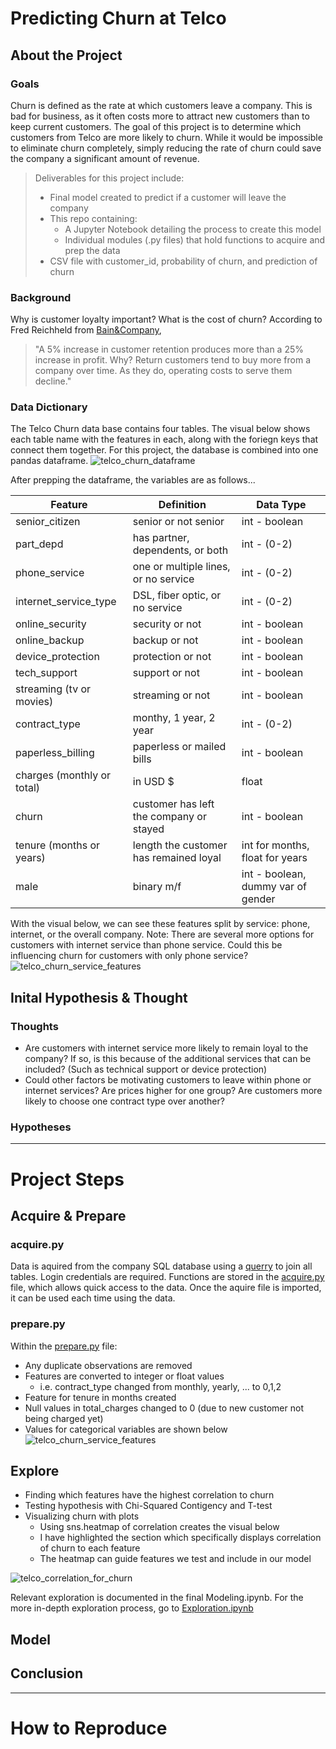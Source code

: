 # **Predicting Churn at Telco**

## About the Project
### Goals
Churn is defined as the rate at which customers leave a company. This is bad for business, as it often costs more to attract new customers than to keep current customers. The goal of this project is to determine which customers from Telco are more likely to churn. While it would be impossible to eliminate churn completely, simply reducing the rate of churn could save the company a significant amount of revenue.


>Deliverables for this project include:
> - Final model created to predict if a customer will leave the company
> - This repo containing: 
>   - A Jupyter Notebook detailing the process to create this model
>   - Individual modules (.py files) that hold functions to acquire and prep the data
> - CSV file with customer_id, probability of churn, and prediction of churn 

### Background
Why is customer loyalty important? What is the cost of churn?
According to Fred Reichheld from [Bain&Company](https://media.bain.com/Images/BB_Prescription_cutting_costs.pdf),
>"A 5% increase in customer retention produces
>more than a 25% increase in profit. Why? Return customers tend
>to buy more from a company over time. As
>they do, operating costs to serve them decline."

### Data Dictionary
The Telco Churn data base contains four tables. The visual below shows each table name with the features in each, along with the foriegn keys that connect them together. For this project, the database is combined into one pandas dataframe.
![telco_churn_dataframe](https://i.pinimg.com/originals/6d/dd/1a/6ddd1a8c78c29dbb2d893ca820b2e79f.png)

After prepping the dataframe, the variables are as follows...

| Feature                   | Definition                            | Data Type                          |
|---------------------------|---------------------------------------|------------------------------------|
|senior_citizen             |senior or not senior                   |int - boolean                       |
|part_depd                  |has partner, dependents, or both       |int - (0-2)                         |
|phone_service              |one or multiple lines, or no service   |int - (0-2)                         |
|internet_service_type      |DSL, fiber optic, or no service        |int - (0-2)                         |
|online_security            |security or not                        |int - boolean                       |
|online_backup              |backup or not                          |int - boolean                       |
|device_protection          |protection or not                      |int - boolean                       |
|tech_support               |support or not                         |int - boolean                       |
|streaming (tv or movies)   |streaming or not                       |int - boolean                       |
|contract_type              |monthy, 1 year, 2 year                 |int - (0-2)                         |
|paperless_billing          |paperless or mailed bills              |int - boolean                       |
|charges (monthly or total) |in USD $                               |float                               |
|churn                      |customer has left the company or stayed|int - boolean                       |
|tenure (months or years)   |length the customer has remained loyal |int for months, float for years     |
|male                       |binary m/f                             |int - boolean, dummy var of gender  |

With the visual below, we can see these features split by service: phone, internet, or the overall company. Note: There are several more options for customers with internet service than phone service. Could this be influencing churn for customers with only phone service?
![telco_churn_service_features](https://i.pinimg.com/originals/c4/18/fd/c418fd573658ce791234564b3ea1e66d.png)
## Inital Hypothesis & Thought
### Thoughts
- Are customers with internet service more likely to remain loyal to the company? If so, is this because of the additional services that can be included? (Such as technical support or device protection)
- Could other factors be motivating customers to leave within phone or internet services? Are prices higher for one group? Are customers more likely to choose one contract type over another?
### Hypotheses
****
# **Project Steps**
## Acquire & Prepare
### acquire.py
Data is aquired from the company SQL database using a [querry](https://github.com/ThompsonBethany01/Telco_Churn/blob/master/acquire_churn.sql) to join all tables. Login credentials are required. Functions are stored in the [acquire.py](https://github.com/ThompsonBethany01/Telco_Churn/blob/master/acquire.py) file, which allows quick access to the data. Once the aquire file is imported, it can be used each time using the data.
### prepare.py
Within the [prepare.py](https://github.com/ThompsonBethany01/Telco_Churn/blob/master/prepare.py) file:
- Any duplicate observations are removed
- Features are converted to integer or float values
    - i.e. contract_type changed from monthly, yearly, ... to 0,1,2
- Feature for tenure in months created
- Null values in total_charges changed to 0 (due to new customer not being charged yet)
- Values for categorical variables are shown below
![telco_churn_service_features](https://i.pinimg.com/originals/77/e6/f9/77e6f9ae8f37e6f42c645d3fb55c2fb7.png)
## Explore
- Finding which features have the highest correlation to churn
- Testing hypothesis with Chi-Squared Contigency and T-test
- Visualizing churn with plots
    - Using sns.heatmap of correlation creates the visual below
    - I have highlighted the section which specifically displays correlation of churn to each feature
    - The heatmap can guide features we test and include in our model  


![telco_correlation_for_churn](https://i.pinimg.com/originals/56/01/cb/5601cbcca5eee9af0e24c575661140f5.png)  


Relevant exploration is documented in the final Modeling.ipynb. For the more in-depth exploration process, go to [Exploration.ipynb](https://github.com/ThompsonBethany01/Telco_Churn/blob/master/Exploration.ipynb)
## Model

## Conclusion
****
# **How to Reproduce**
